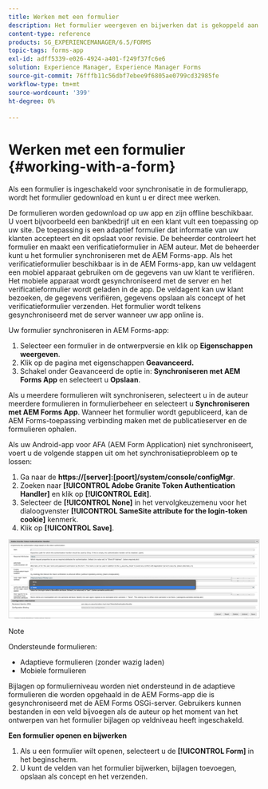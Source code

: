 ```yaml
---
title: Werken met een formulier
description: Het formulier weergeven en bijwerken dat is gekoppeld aan een taak of beginpunt in de AEM Forms-app
content-type: reference
products: SG_EXPERIENCEMANAGER/6.5/FORMS
topic-tags: forms-app
exl-id: adff5339-e026-4924-a401-f249f37fc6e6
solution: Experience Manager, Experience Manager Forms
source-git-commit: 76fffb11c56dbf7ebee9f6805ae0799cd32985fe
workflow-type: tm+mt
source-wordcount: '399'
ht-degree: 0%

---
```


# Werken met een formulier {#working-with-a-form}

Als een formulier is ingeschakeld voor synchronisatie in de formulierapp, wordt het formulier gedownload en kunt u er direct mee werken.

De formulieren worden gedownload op uw app en zijn offline beschikbaar. U voert bijvoorbeeld een bankbedrijf uit en een klant vult een toepassing op uw site. De toepassing is een adaptief formulier dat informatie van uw klanten accepteert en dit opslaat voor revisie. De beheerder controleert het formulier en maakt een verificatieformulier in AEM auteur. Met de beheerder kunt u het formulier synchroniseren met de AEM Forms-app. Als het verificatieformulier beschikbaar is in de AEM Forms-app, kan uw veldagent een mobiel apparaat gebruiken om de gegevens van uw klant te verifiëren. Het mobiele apparaat wordt gesynchroniseerd met de server en het verificatieformulier wordt geladen in de app. De veldagent kan uw klant bezoeken, de gegevens verifiëren, gegevens opslaan als concept of het verificatieformulier verzenden. Het formulier wordt telkens gesynchroniseerd met de server wanneer uw app online is.

Uw formulier synchroniseren in AEM Forms-app:

1. Selecteer een formulier in de ontwerpversie en klik op **Eigenschappen weergeven**.
1. Klik op de pagina met eigenschappen **Geavanceerd.**
1. Schakel onder Geavanceerd de optie in: **Synchroniseren met AEM Forms App** en selecteert u **Opslaan**.

Als u meerdere formulieren wilt synchroniseren, selecteert u in de auteur meerdere formulieren in formulierbeheer en selecteert u **Synchroniseren met AEM Forms App**. Wanneer het formulier wordt gepubliceerd, kan de AEM Forms-toepassing verbinding maken met de publicatieserver en de formulieren ophalen.

Als uw Android-app voor AFA (AEM Form Application) niet synchroniseert, voert u de volgende stappen uit om het synchronisatieprobleem op te lossen:

1. Ga naar de **https://[server]:[poort]/system/console/configMgr**.
1. Zoeken naar **[!UICONTROL Adobe Granite Token Authentication Handler]** en klik op **[!UICONTROL Edit]**.
1. Selecteer de **[!UICONTROL None]** in het vervolgkeuzemenu voor het dialoogvenster **[!UICONTROL SameSite attribute for the login-token cookie]** kenmerk.
1. Klik op **[!UICONTROL Save]**.

![Afbeelding synchroniseren met AFA Android-app](/help/forms/using/assets/afaandroid.png)

>[!NOTE]
>
>Ondersteunde formulieren:
>
>* Adaptieve formulieren (zonder wazig laden)
>* Mobiele formulieren
>
>Bijlagen op formulierniveau worden niet ondersteund in de adaptieve formulieren die worden opgehaald in de AEM Forms-app die is gesynchroniseerd met de AEM Forms OSGi-server. Gebruikers kunnen bestanden in een veld bijvoegen als de auteur op het moment van het ontwerpen van het formulier bijlagen op veldniveau heeft ingeschakeld.


**Een formulier openen en bijwerken**

1. Als u een formulier wilt openen, selecteert u de **[!UICONTROL Form]** in het beginscherm.
1. U kunt de velden van het formulier bijwerken, bijlagen toevoegen, opslaan als concept en het verzenden.
